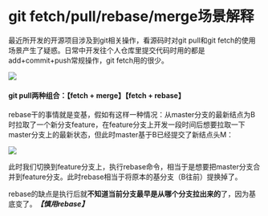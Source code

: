 # git fetch/pull/rebase/merge场景解释

最近所开发的开源项目涉及到git相关操作，看源码时对git pull和git fetch的使用场景产生了疑惑。日常中开发往个人仓库里提交代码时用的都是add+commit+push常规操作，git fetch用的很少。

![](https://picx.zhimg.com/80/v2-af3bf6fee935820d481853e452ed2d55_1440w.webp?source=1940ef5c)



#### git pull两种组合：【fetch + merge】【fetch + rebase】

rebase干的事情就是变基，假如有这样一种情况：从master分支的最新结点为B时拉取了一个新分支feature，在feature分支上开发一段时间后想要拉取一下master分支上的最新状态，但此时master基于B已经提交了新结点头M：

![](https://img-blog.csdnimg.cn/36efc2704d174acab598c4b9addd3694.png?)

此时我们切换到feature分支上，执行rebase命令，相当于是想要把master分支合并到feature分支。此时rebase相当于将原本的基分支（B往前）提换掉了。

rebase的缺点是执行后就**不知道当前分支最早是从哪个分支拉出来的**了，因为基底变了。***【慎用rebase】***

